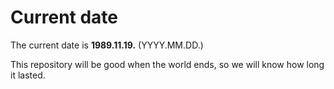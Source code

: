 # Current date

The current date is **1989.11.19.** (YYYY.MM.DD.)

This repository will be good when the world ends, so we will know how long it lasted.